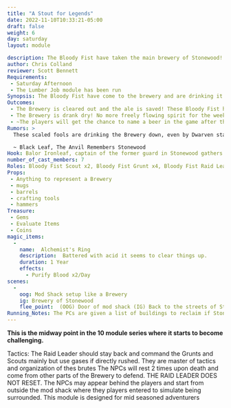 ```yaml
---
title: "A Stout for Legends"
date: 2022-11-10T10:33:21-05:00
draft: false
weight: 6
day: saturday
layout: module

description: The Bloody Fist have taken the main brewery of Stonewood! Without it the townsfolk won’t be able to suffer the occupation without strong brews and spirits. A Raid Leader took a group of Bloody Fist into the Brewery to drink it dry!
author: Chris Colland 
reviewer: Scott Bennett
Requirements: 
 - Saturday Afternoon
 - The Lumber Job module has been run
Synopsis: The Bloody Fist have come to the brewery and are drinking it dry! This band of Uruk’s are smashing everything and getting drunk, starting fights with each other. 
Outcomes: 
 - The Brewery is cleared out and the ale is saved! These Bloody Fist have an extremely high alcohol tolerance and will get the whole camp drunk on Dwarven Ale if they are able. If the PCs save the Brewery, Balor Ironleaf will promise them a beer to be named after the act of heroism 
 - The Brewery is drank dry! No more freely flowing spirit for the weekend in Stonewood! The people will drop in mood and morale if they hear the Brewery was emptied. This was their last way to feel hope in town. This is detailed in the section “No More Ale” 
 - ~The players will get the chance to name a beer in the game after their deeds. Balor Ironleaf will ask them to pick a name after the module if they succeed~
Rumors: > 
  These scaled fools are drinking the Brewery down, even by Dwarven standards! I don’t know how they can walk after these indulgences, I am in envy personally. However, if something isn’t done soon, we will be into winter without spirits and that is a fate worse than death in a Dwarven city.

  ~ Black Leaf, The Anvil Remembers Stonewood
Hook: Balor Ironleaf, captain of the former guard in Stonewood gathers a small band of low adventures.
number_of_cast_members: 7
Roles: Bloody Fist Scout x2, Bloody Fist Grunt x4, Bloody Fist Raid Leader, Balor Ironleaf
Props: 
 - Anything to represent a Brewery
 - mugs
 - barrels
 - crafting tools
 - hammers
Treasure: 
 - Gems
 - Evaluate Items
 - Coins
magic_items: 
  - 
    name:  Alchemist's Ring
    description:  Battered with acid it seems to clear things up. 
    duration: 1 Year
    effects: 
      - Purify Blood x2/Day
scenes: 
  - 
    oog: Mod Shack setup like a Brewery
    ig: Brewery of Stonewood 
    flee_point:  (OOG) Door of mod shack (IG) Back to the streets of Stonewood
Running_Notes: The PCs are given a list of buildings to reclaim if Stonewood is to be theirs again. 
---
```


**This is the midway point in the 10 module series where it starts to become challenging.** 


Tactics: The Raid Leader should stay back and command the Grunts and Scouts mainly but use gases if directly rushed. They are master of tactics and organization of thes brutes The NPCs will rest 2 times upon death and come from other parts of the Brewery to defend. THE RAID LEADER DOES NOT RESET. The NPCs may appear behind the players and start from outside the mod shack where they players entered to simulate being surrounded. This module is designed for mid seasoned adventurers 
